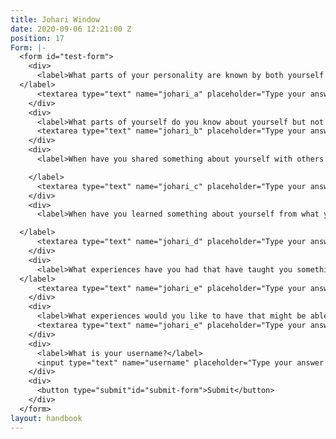 ```yaml
---
title: Johari Window
date: 2020-09-06 12:21:00 Z
position: 17
Form: |-
  <form id="test-form">
    <div>
      <label>What parts of your personality are known by both yourself and others?
  </label>
      <textarea type="text" name="johari_a" placeholder="Type your answer here"/></textarea>
    </div>
    <div>
      <label>What parts of yourself do you know about yourself but not share with others?</label>
      <textarea type="text" name="johari_b" placeholder="Type your answer here"/></textarea>
    </div>
    <div>
      <label>When have you shared something about yourself with others and it has led to closer and more authentic relationships?

    </label>
      <textarea type="text" name="johari_c" placeholder="Type your answer here"/></textarea>
    </div>
    <div>
      <label>When have you learned something about yourself from what your close friends have told you?

  </label>
      <textarea type="text" name="johari_d" placeholder="Type your answer here"/></textarea>
    </div>
    <div>
      <label>What experiences have you had that have taught you something new about yourself?
  </label>
      <textarea type="text" name="johari_e" placeholder="Type your answer here"/></textarea>
    </div>
    <div>
      <label>What experiences would you like to have that might be able to teach you more about yourself?</label>
      <textarea type="text" name="johari_e" placeholder="Type your answer here"/></textarea>
    </div>
    <div>
      <label>What is your username?</label>
      <input type="text" name="username" placeholder="Type your answer here"/></input>
    </div>
    <div>
      <button type="submit"id="submit-form">Submit</button>
    </div>
  </form>
layout: handbook
---
```


